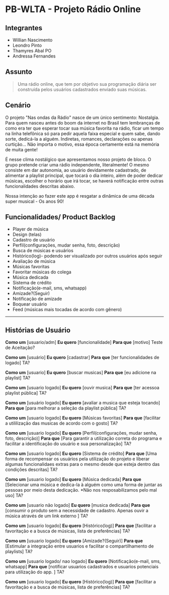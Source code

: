 # PB-WLTA - Projeto Rádio Online

## Integrantes
- Willian Nascimento
- Leondro Pinto
- Thamyres Abal PO
- Andressa Fernandes

## Assunto
> Uma rádio online, que tem por objetivo sua programação diária ser construída pelos usuários cadastrados enviado suas músicas.


## Cenário

O projeto "Nas ondas da Rádio" nasce de um único sentimento: Nostalgia. Para quem nasceu antes do boom da internet no Brasil tem lembranças de como era ter que esperar tocar sua música favorita na rádio, ficar um tempo na linha telefônica só para pedir aquela faixa especial e quem sabe, dando sorte, dedicá-la a alguém. Indiretas, romances, declarações ou apenas curtição... Não importa o motivo, essa época certamente está na memória de muita gente!

É nesse clima nostálgico que apresentamos nosso projeto de bloco. O grupo pretende criar uma rádio independente, literalmente! O mesmo consiste em dar autonomia, ao usuário devidamente cadastrado, de alimentar a playlist principal, que tocará o dia inteiro, além de poder dedicar músicas, escolher o horário que irá tocar, se haverá notificação entre outras funcionalidades  descritas abaixo. 

Nossa intenção ao fazer este app é resgatar a dinâmica de uma década super musical - Os anos 90! 

## Funcionalidades/ Product Backlog
- Player de música
- Design (telas)
- Cadastro de usuário
- Perfil(configurações, mudar senha, foto, descrição)
- Busca de músicas e usuários 
- Histórico(log)- podendo ser visualizado por outros usuários após seguir
- Avaliação de música
- Músicas favoritas
- Favoritar músicas do colega 
- Música dedicada
- Sistema de crédito
- Notificação(e-mail, sms, whatsapp)
- Amizade?(Seguir)
- Notificação de amizade
- Boquear usuário
- Feed (músicas mais tocadas de acordo com gênero)

----------------------------------------------

## Histórias de Usuário

**Como um** [usuario/adm]
**Eu quero** [funcionalidade]
**Para que** [motivo]
Teste de Aceitação?

**Como um** [usuário]
**Eu quero** [cadastrar]
**Para que** [ter funcionalidades de logado]
TA?

**Como um** [usuario]
**Eu quero** [buscar musicas]
**Para que** [eu adicione na playlist]
TA?

**Como um** [usuario logado]
**Eu quero** [ouvir musica]
**Para que** [ter acessoa playlist pública]
TA?

**Como um** [usuário logado]
**Eu quero** [avaliar a musica que esteja tocando]
**Para que** [para melhorar a seleção da playlist pública]
TA?

**Como um** [usuario logado]
**Eu quero** [Músicas favoritas]
**Para que** [facilitar a utililização das musicas de acordo com o gosto]
TA?

**Como um** [usuario logado]
**Eu quero** [Perfil(configurações, mudar senha, foto, descrição)]
**Para que** [Para garantir a utilização correta do programa e facilitar a identificação do usuário e sua personalização]
TA?

**Como um** [usuario logado]
**Eu quero** [Sistema de crédito]
**Para que** [Uma forma de recompensar os usuários pela utilização do projeto e liberar algumas funcionalidaes extras para o mesmo desde que esteja dentro das condições descritas]
TA?

**Como um** [usuario logado]
**Eu quero** [Música dedicada]
**Para que** [Selecionar uma música e dedica-la à alguém como uma forma de juntar as pessoas por meio desta dedicação. *Não nos resposabilizamos pelo mal uso]
TA?

**Como um** [usuario não logado]
**Eu quero** [musica dedicada]
**Para que** [consumir o produto sem a necessidade de cadastro. Apenas ouvir a música através de um link externo ]
TA?

**Como um** [usuario logado]
**Eu quero** [Histórico(log)]
**Para que** [facilitar a favoritação e a busca de músicas, lista de preferências]
TA?

**Como um** [usuario logado]
**Eu quero** [Amizade?(Seguir)]
**Para que** [Estimular a integração entre usuarios e facilitar o compartilhamento de playlists]
TA?

**Como um** [usuario logado/ nao logado]
**Eu quero** [Notificação(e-mail, sms, whatsapp]
**Para que** [notificar usuarios cadastrados e usuarios potenciais para utilização do app. ]
TA?

**Como um** [usuario logado]
**Eu quero** [Histórico(log)]
**Para que** [facilitar a favoritação e a busca de músicas, lista de preferências]
TA?



